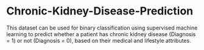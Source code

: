 # Chronic-Kidney-Disease-Prediction
This dataset can be used for binary classification using supervised machine learning to predict whether a patient has chronic kidney disease (Diagnosis = 1) or not (Diagnosis = 0), based on their medical and lifestyle attributes.
